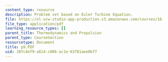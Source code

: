 ```yaml
---
content_type: resource
description: Problem set based on Euler Turbine Equation.
file: https://ol-ocw-studio-app-production.s3.amazonaws.com/courses/16-01-unified-engineering-i-ii-iii-iv-fall-2005-spring-2006/38fc4ef9a614c006ac1e63781aee8bf7_p9.PDF
file_type: application/pdf
learning_resource_types: []
parent_title: Thermodynamics and Propulsion
parent_type: CourseSection
resourcetype: Document
title: p9.PDF
uid: 38fc4ef9-a614-c006-ac1e-63781aee8bf7
---
```

